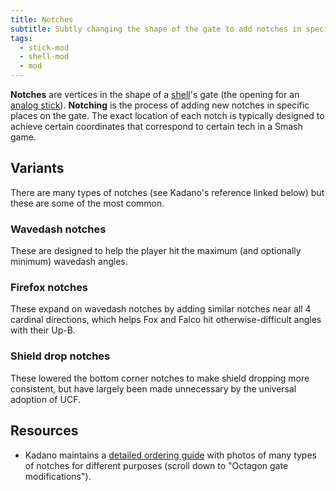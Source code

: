 ```yaml
---
title: Notches
subtitle: Subtly changing the shape of the gate to add notches in specific places makes hitting certain analog values easier.
tags:
  - stick-mod
  - shell-mod
  - mod
---
```


**Notches** are vertices in the shape of a [shell](/shell)'s gate (the opening for an [analog stick](/analog-sticks)). **Notching** is the process of adding new notches in specific places on the gate. The exact location of each notch is typically designed to achieve certain coordinates that correspond to certain tech in a Smash game.

## Variants

There are many types of notches (see Kadano's reference linked below) but these are some of the most common.

### Wavedash notches

These are designed to help the player hit the maximum (and optionally minimum) wavedash angles.

### Firefox notches

These expand on wavedash notches by adding similar notches near all 4 cardinal directions, which helps Fox and Falco hit otherwise-difficult angles with their Up-B.

### Shield drop notches

These lowered the bottom corner notches to make shield dropping more consistent, but have largely been made unnecessary by the universal adoption of UCF.

## Resources

- Kadano maintains a [detailed ordering guide](https://kadano.net/SSBM/GCC/) with photos of many types of notches for different purposes (scroll down to "Octagon gate modifications").
